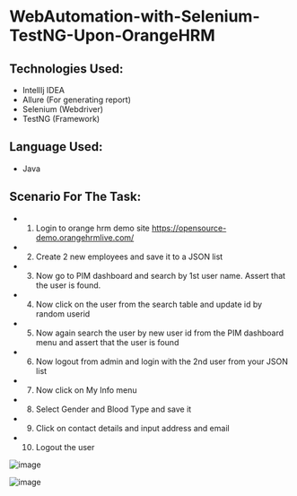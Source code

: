 # WebAutomation-with-Selenium-TestNG-Upon-OrangeHRM

## Technologies Used:
- IntellIj IDEA
- Allure (For generating report)
- Selenium (Webdriver)
- TestNG (Framework)

## Language Used:
- Java

## Scenario For The Task:
- 1. Login to orange hrm demo site
https://opensource-demo.orangehrmlive.com/

- 2. Create 2 new employees and save it to a JSON list
- 3. Now go to PIM dashboard and search by 1st user name. Assert that the user is found.
- 4. Now click on the user from the search table and update id by random userid
- 5. Now again search the user by new user id from the PIM dashboard menu and assert that the user is found
- 6. Now logout from admin and login with the 2nd user from your JSON list
- 7. Now click on My Info menu
- 8. Select Gender and Blood Type and save it
- 9. Click on contact details and input address and email
- 10. Logout the user



![image](https://user-images.githubusercontent.com/83439797/222136700-a5887ddc-960a-40fe-9880-aff3e359f440.png)

![image](https://user-images.githubusercontent.com/83439797/222137416-b422409f-fef2-4e40-8b1e-807491515526.png)

